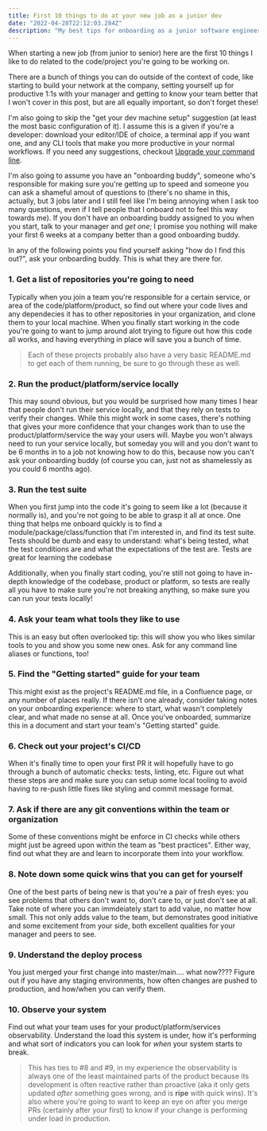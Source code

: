 ```yaml
---
title: First 10 things to do at your new job as a junior dev
date: "2022-04-28T22:12:03.284Z"
description: "My best tips for onboarding as a junior software engineer (or any level, really)."
---
```


When starting a new job (from junior to senior) here are the first 10 things I like to do related to the code/project you're going to be working on.

There are a bunch of things you can do outside of the context of code, like starting to build your network at the company, setting yourself up for productive 1:1s with your manager and getting to know your team better that I won't cover in this post, but are all equally important, so don't forget these!

I'm also going to skip the "get your dev machine setup" suggestion (at least the most basic configuration of it). I assume this is a given if you're a developer: download your editor/IDE of choice, a terminal app if you want one, and any CLI tools that make you more productive in your normal workflows. If you need any suggestions, checkout [Upgrade your command line](/command-line-upgrade).

I'm also going to assume you have an "onboarding buddy", someone who's responsible for making sure you're getting up to speed and someone you can ask a shameful amout of questions to (there's no shame in this, actually, but 3 jobs later and I still feel like I'm being annoying when I ask too many questions, even if I tell people that I onboard not to feel this way towards me). If you don't have an onboarding buddy assigned to you when you start, talk to your manager and _get one_; I promise you nothing will make your first 6 weeks at a company better than a good onboarding buddy.

In any of the following points you find yourself asking "how do I find this out?", ask your onboarding buddy. This is what they are there for.

### 1. Get a list of repositories you're going to need

Typically when you join a team you're responsible for a certain service, or area of the code/platform/product, so find out where your code lives and any dependecies it has to other repositories in your organization, and clone them to your local machine. When you finally start working in the code you're going to want to jump around alot trying to figure out how this code all works, and having everything in place will save you a bunch of time.

> Each of these projects probably also have a very basic README.md to get each of them running, be sure to go through these as well.

### 2. Run the product/platform/service locally

This may sound obvious, but you would be surprised how many times I hear that people don't run their service locally, and that they rely on tests to verify their changes. While this might work in some cases, there's nothing that gives your more confidence that your changes work than to use the product/platform/service the way your users will. Maybe you won't always need to run your service locally, but someday you will and you don't want to be 6 months in to a job not knowing how to do this, because now you can't ask your onboarding buddy (of course you can, just not as shamelessly as you could 6 months ago).

### 3. Run the test suite

When you first jump into the code it's going to seem like a lot (because it normally is), and you're not going to be able to grasp it all at once. One thing that helps me onboard quickly is to find a module/package/class/function that I'm interested in, and find its test suite. Tests should be dumb and easy to understand: what's being tested, what the test conditions are and what the expectations of the test are. Tests are great for learning the codebase

Additionally, when you finally start coding, you're still not going to have in-depth knowledge of the codebase, product or platform, so tests are really all you have to make sure you're not breaking anything, so make sure you can run your tests locally!

### 4. Ask your team what tools they like to use

This is an easy but often overlooked tip: this will show you who likes similar tools to you and show you some new ones. Ask for any command line aliases or functions, too!

### 5. Find the "Getting started" guide for your team

This might exist as the project's README.md file, in a Confluence page, or any number of places really. If there isn't one already, consider taking notes on your onboarding experience: where to start, what wasn't completely clear, and what made no sense at all. Once you've onboarded, summarize this in a document and start your team's "Getting started" guide.

### 6. Check out your project's CI/CD

When it's finally time to open your first PR it will hopefully have to go through a bunch of automatic checks: tests, linting, etc. Figure out what these steps are and make sure you can setup some local tooling to avoid having to re-push little fixes like styling and commit message format.

### 7. Ask if there are any git conventions within the team or organization

Some of these conventions might be enforce in CI checks while others might just be agreed upon within the team as "best practices". Either way, find out what they are and learn to incorporate them into your workflow.

### 8. Note down some quick wins that you can get for yourself

One of the best parts of being new is that you're a pair of fresh eyes: you see problems that others don't want to, don't care to, or just don't see at all. Take note of where you can immdeiately start to add value, no matter how small. This not only adds value to the team, but demonstrates good initiative and some excitement from your side, both excellent qualities for your manager and peers to see.

### 9. Understand the deploy process

You just merged your first change into master/main.... what now???? Figure out if you have any staging environments, how often changes are pushed to production, and how/when you can verify them.

### 10. Observe your system

Find out what your team uses for your product/platform/services observability. Understand the load this system is under, how it's performing and what sort of indicators you can look for _when_ your system starts to break.

> This has ties to #8 and #9, in my experience the observability is always one of the least maintained parts of the product because its development is often reactive rather than proactive (aka it only gets updated _after_ something goes wrong, and is **ripe** with quick wins). It's also where you're going to want to keep an eye on after you merge PRs (certainly after your first) to know if your change is performing under load in production.
